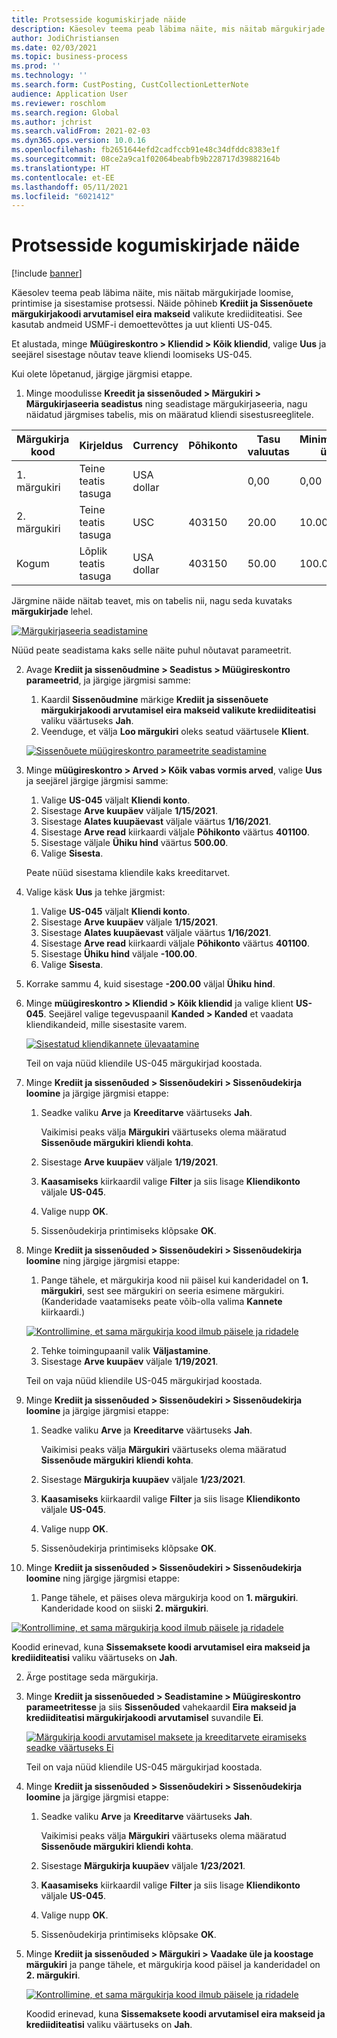 ```yaml
---
title: Protsesside kogumiskirjade näide
description: Käesolev teema peab läbima näite, mis näitab märgukirjade loomise, printimise ja sisestamise protsessi.
author: JodiChristiansen
ms.date: 02/03/2021
ms.topic: business-process
ms.prod: ''
ms.technology: ''
ms.search.form: CustPosting, CustCollectionLetterNote
audience: Application User
ms.reviewer: roschlom
ms.search.region: Global
ms.author: jchrist
ms.search.validFrom: 2021-02-03
ms.dyn365.ops.version: 10.0.16
ms.openlocfilehash: fb2651644efd2cadfccb91e48c34dfddc8383e1f
ms.sourcegitcommit: 08ce2a9ca1f02064beabfb9b228717d39882164b
ms.translationtype: HT
ms.contentlocale: et-EE
ms.lasthandoff: 05/11/2021
ms.locfileid: "6021412"
---
```

# <a name="process-collection-letters-example"></a>Protsesside kogumiskirjade näide

[!include [banner](../../includes/banner.md)]

Käesolev teema peab läbima näite, mis näitab märgukirjade loomise, printimise ja sisestamise protsessi. Näide põhineb **Krediit ja Sissenõuete märgukirjakoodi arvutamisel eira makseid** valikute krediiditeatisi. See kasutab andmeid USMF-i demoettevõttes ja uut klienti US-045.

Et alustada, minge **Müügireskontro \> Kliendid \> Kõik kliendid**, valige **Uus** ja seejärel sisestage nõutav teave kliendi loomiseks US-045.

Kui olete lõpetanud, järgige järgmisi etappe.

1. Minge moodulisse **Kreedit ja sissenõuded \> Märgukiri \> Märgukirjaseeria seadistus** ning seadistage märgukirjaseeria, nagu näidatud järgmises tabelis, mis on määratud kliendi sisestusreeglitele.

|     Märgukirja kood      |     Kirjeldus                           |     Currency      |     Põhikonto        |     Tasu valuutas     |     Minimaalne üle        |     Blokeeri päevad      |
|---------------------------------  |---------------------------------------    |-----------------  |-----------------------    |-------------------------- |-----------------------    |---------------------  |
|     1. märgukiri         |     Teine teatis tasuga        |     USA dollar           |                           |     0,00                  |     0,00                  |     2                 |
|     2. märgukiri         |     Teine teatis tasuga        |     USC           |     403150                |     20.00                 |     10.00                 |     3                 |
|     Kogum                    |     Lõplik teatis tasuga         |     USA dollar           |     403150                |     50.00                 |     100.00                |     15                |

Järgmine näide näitab teavet, mis on tabelis nii, nagu seda kuvataks **märgukirjade** lehel. 

[![Märgukirjaseeria seadistamine](./media/Ignore-payments-creditmemos-1.PNG)](./media/Ignore-payments-creditmemos-1.PNG)

 Nüüd peate seadistama kaks selle näite puhul nõutavat parameetrit.

2. Avage **Krediit ja sissenõudmine \> Seadistus \> Müügireskontro parameetrid**, ja järgige järgmisi samme:

    1. Kaardil **Sissenõudmine** märkige **Krediit ja sissenõuete märgukirjakoodi arvutamisel eira makseid valikute krediiditeatisi** valiku väärtuseks **Jah**.
    2. Veenduge, et välja **Loo märgukiri** oleks seatud väärtusele **Klient**.

    [![Sissenõuete müügireskontro parameetrite seadistamine](./media/Ignore-payments-creditmemos-2.PNG)](./media/Ignore-payments-creditmemos-2.PNG)

3. Minge **müügireskontro \> Arved \> Kõik vabas vormis arved**, valige **Uus** ja seejärel järgige järgmisi samme:

    1. Valige **US-045** väljalt **Kliendi konto**.
    2. Sisestage **Arve kuupäev** väljale **1/15/2021**.
    3. Sisestage **Alates kuupäevast** väljale väärtus **1/16/2021**.
    4. Sisestage **Arve read** kiirkaardi väljale **Põhikonto** väärtus **401100**.
    5. Sisestage väljale **Ühiku hind** väärtus **500.00**.
    6. Valige **Sisesta**.

    Peate nüüd sisestama kliendile kaks kreeditarvet.

4. Valige käsk **Uus** ja tehke järgmist:

    1. Valige **US-045** väljalt **Kliendi konto**.
    2. Sisestage **Arve kuupäev** väljale **1/15/2021**.
    3. Sisestage **Alates kuupäevast** väljale väärtus **1/16/2021**.
    4. Sisestage **Arve read** kiirkaardi väljale **Põhikonto** väärtus **401100**.
    5. Sisestage **Ühiku hind** väljale **-100.00**.
    6. Valige **Sisesta**.

5. Korrake sammu 4, kuid sisestage **-200.00** väljal **Ühiku hind**.
6. Minge **müügireskontro \> Kliendid \> Kõik kliendid** ja valige klient **US-045**. Seejärel valige tegevuspaanil **Kanded \> Kanded** et vaadata kliendikandeid, mille sisestasite varem.

    [![Sisestatud kliendikannete ülevaatamine](./media/Ignore-payments-creditmemos-3.PNG)](./media/Ignore-payments-creditmemos-3.PNG)

    Teil on vaja nüüd kliendile US-045 märgukirjad koostada.

7. Minge **Krediit ja sissenõuded \> Sissenõudekiri \> Sissenõudekirja loomine** ja järgige järgmisi etappe:

    1. Seadke valiku **Arve** ja **Kreeditarve** väärtuseks **Jah**.

        Vaikimisi peaks välja **Märgukiri** väärtuseks olema määratud **Sissenõude märgukiri kliendi kohta**.

    2. Sisestage **Arve kuupäev** väljale **1/19/2021**.
    3. **Kaasamiseks** kiirkaardil valige **Filter** ja siis lisage **Kliendikonto** väljale **US-045**.
    4. Valige nupp **OK**.
    5. Sissenõudekirja printimiseks klõpsake **OK**.

8. Minge **Krediit ja sissenõuded \> Sissenõudekiri \> Sissenõudekirja loomine** ning järgige järgmisi etappe:

    1. Pange tähele, et märgukirja kood nii päisel kui kanderidadel on **1. märgukiri**, sest see märgukiri on seeria esimene märgukiri. (Kanderidade vaatamiseks peate võib-olla valima **Kannete** kiirkaardi.)

   [![Kontrollimine, et sama märgukirja kood ilmub päisele ja ridadele](./media/Ignore-payments-creditmemos-4.PNG)](./media/Ignore-payments-creditmemos-4.PNG)

    2. Tehke toimingupaanil valik **Väljastamine**.
    3. Sisestage **Arve kuupäev** väljale **1/19/2021**.

    Teil on vaja nüüd kliendile US-045 märgukirjad koostada.

9. Minge **Krediit ja sissenõuded \> Sissenõudekiri \> Sissenõudekirja loomine** ja järgige järgmisi etappe:

    1. Seadke valiku **Arve** ja **Kreeditarve** väärtuseks **Jah**.

        Vaikimisi peaks välja **Märgukiri** väärtuseks olema määratud **Sissenõude märgukiri kliendi kohta**.

    2. Sisestage **Märgukirja kuupäev** väljale **1/23/2021**.
    3. **Kaasamiseks** kiirkaardil valige **Filter** ja siis lisage **Kliendikonto** väljale **US-045**.
    4. Valige nupp **OK**.
    5. Sissenõudekirja printimiseks klõpsake **OK**.

10. Minge **Krediit ja sissenõuded \> Sissenõudekiri \> Sissenõudekirja loomine** ning järgige järgmisi etappe:

    1. Pange tähele, et päises oleva märgukirja kood on **1. märgukiri**. Kanderidade kood on siiski **2. märgukiri**.

   [![Kontrollimine, et sama märgukirja kood ilmub päisele ja ridadele](./media/Ignore-payments-creditmemos-5.PNG)](./media/Ignore-payments-creditmemos-5.PNG)

  Koodid erinevad, kuna **Sissemaksete koodi arvutamisel eira makseid ja krediiditeatisi** valiku väärtuseks on **Jah**.

  2. Ärge postitage seda märgukirja.

11. Minge **Krediit ja sissenõueded \> Seadistamine \> Müügireskontro parameetritesse** ja siis **Sissenõuded** vahekaardil **Eira makseid ja krediiditeatisi märgukirjakoodi arvutamisel** suvandile **Ei**.

    [![Märgukirja koodi arvutamisel maksete ja kreeditarvete eiramiseks seadke väärtuseks Ei](./media/Ignore-payments-creditmemos-6.PNG)](./media/Ignore-payments-creditmemos-6.PNG)

    Teil on vaja nüüd kliendile US-045 märgukirjad koostada.

12. Minge **Krediit ja sissenõuded \> Sissenõudekiri \> Sissenõudekirja loomine** ja järgige järgmisi etappe:

    1. Seadke valiku **Arve** ja **Kreeditarve** väärtuseks **Jah**.

        Vaikimisi peaks välja **Märgukiri** väärtuseks olema määratud **Sissenõude märgukiri kliendi kohta**.

    2. Sisestage **Märgukirja kuupäev** väljale **1/23/2021**.
    3. **Kaasamiseks** kiirkaardil valige **Filter** ja siis lisage **Kliendikonto** väljale **US-045**.
    4. Valige nupp **OK**.
    5. Sissenõudekirja printimiseks klõpsake **OK**.

13. Minge **Krediit ja sissenõuded \> Märgukiri \> Vaadake üle ja koostage märgukiri** ja pange tähele, et märgukirja kood päisel ja kanderidadel on **2. märgukiri**.

    [![Kontrollimine, et sama märgukirja kood ilmub päisele ja ridadele](./media/Ignore-payments-creditmemos-7.PNG)](./media/Ignore-payments-creditmemos-7.PNG)

    Koodid erinevad, kuna **Sissemaksete koodi arvutamisel eira makseid ja krediiditeatisi** valiku väärtuseks on **Jah**.

